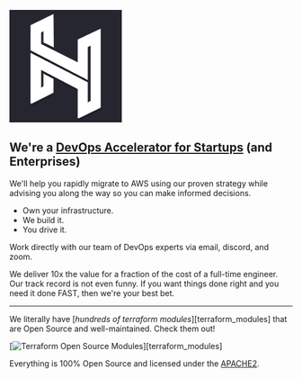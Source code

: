 [![Hadenlabs][logo]](https://hadenlabs.com)

## We're a [DevOps Accelerator for Startups](https://hadenlabs.com) (and Enterprises)

We'll help you rapidly migrate to AWS using our proven strategy while advising you along the way so you can make informed decisions.

* Own your infrastructure.
* We build it.
* You drive it.

Work directly with our team of DevOps experts via email, discord, and zoom.

We deliver 10x the value for a fraction of the cost of a full-time engineer. Our track record is not even funny. If you want things done right and you need it done FAST, then we're your best bet.

---

We literally have [*hundreds of terraform modules*][terraform_modules] that are Open Source and well-maintained. Check them out!

[![Terraform Open Source Modules](https://docs.hadenlabs.com/images/terraform-open-source-modules.svg)][terraform_modules]

Everything is 100% Open Source and licensed under the [APACHE2](LICENSE).

[logo]: https://github.com/hadenlabs/.github/blob/main/assets/logo.png
